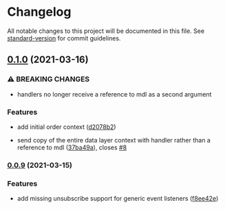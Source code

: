 # Changelog

All notable changes to this project will be documented in this file. See [standard-version](https://github.com/conventional-changelog/standard-version) for commit guidelines.

## [0.1.0](https://github.com/adobe/magento-data-layer-sdk/compare/v0.0.9...v0.1.0) (2021-03-16)


### ⚠ BREAKING CHANGES

* handlers no longer receive a reference to mdl as a second argument

### Features

* add initial order context ([d2078b2](https://github.com/adobe/magento-data-layer-sdk/commit/d2078b260d2b2db328a93cb687376e8734722a26))


* send copy of the entire data layer context with handler rather than a reference to mdl ([37ba49a](https://github.com/adobe/magento-data-layer-sdk/commit/37ba49af6073abe351a3c466d3080962d2b727f0)), closes [#8](https://github.com/adobe/magento-data-layer-sdk/issues/8)

### [0.0.9](https://github.com/adobe/magento-data-layer-sdk/compare/v0.0.8...v0.0.9) (2021-03-15)


### Features

* add missing unsubscribe support for generic event listeners ([f8ee42e](https://github.com/adobe/magento-data-layer-sdk/commit/f8ee42e079e9c861be0295e47135eb3d80077a2a))

